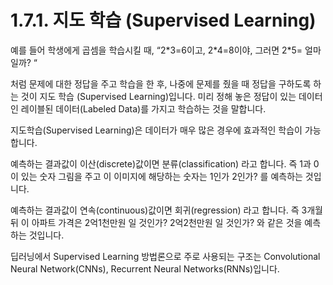 # 1.7.1. 	지도 학습 \(Supervised Learning\)

  
예를 들어 학생에게 곱셈을 학습시킬 때, “2\*3=6이고, 2\*4=8이야, 그러면 2\*5= 얼마일까? “

처럼 문제에 대한 정답을 주고 학습을 한 후, 나중에 문제를 줬을 때 정답을 구하도록 하는 것이 지도 학습 \(Supervised Learning\)입니다. 미리 정해 놓은 정답이 있는 데이터인 레이블된 데이터\(Labeled Data\)를 가지고 학습하는 것을 말합니다.

지도학습\(Supervised Learning\)은 데이터가 매우 많은 경우에 효과적인 학습이 가능합니다.

예측하는 결과값이 이산\(discrete\)값이면 분류\(classification\) 라고 합니다. 즉 1과 0이 있는 숫자 그림을 주고 이 이미지에 해당하는 숫자는 1인가 2인가? 를 예측하는 것입니다.

예측하는 결과값이 연속\(continuous\)값이면 회귀\(regression\) 라고 합니다. 즉 3개월뒤 이 아파트 가격은 2억1천만원 일 것인가? 2억2천만원 일 것인가? 와 같은 것을 예측 하는 것입니다. 

딥러닝에서 Supervised Learning 방법론으로 주로 사용되는 구조는 Convolutional Neural Network\(CNNs\), Recurrent Neural Networks\(RNNs\)입니다.

